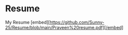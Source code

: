 # Resume
My Resume
[embed][https://github.com/Sunny-25/Resume/blob/main/Praveen%20resume.pdf][/embed]
